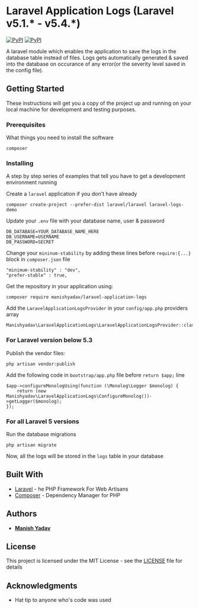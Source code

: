 # Laravel Application Logs (Laravel v5.1.* - v5.4.*)
[![PyPI](https://img.shields.io/badge/status-development-red.svg)]() [![PyPI](https://img.shields.io/badge/laravel-v5.4-green.svg)]()

A laravel module which enables the application to save the logs in the database table instead of files. Logs gets automatically generated & saved into the database 
on occurance of any error(or the severity level saved in the config file).

## Getting Started

These instructions will get you a copy of the project up and running on your local machine for development and testing purposes.

### Prerequisites

What things you need to install the software

```
composer
```

### Installing

A step by step series of examples that tell you have to get a development environment running

Create a `laravel` application if you don't have already
```
composer create-project --prefer-dist laravel/laravel laravel-logs-demo
```

Update your `.env` file with your database name, user & password
```
DB_DATABASE=YOUR_DATABASE_NAME_HERE
DB_USERNAME=USERNAME
DB_PASSWORD=SECRET
```

Change your `mininum-stability` by adding these lines before `require:{...}` block in `composer.json` file
```
"minimum-stability" : "dev",
"prefer-stable" : true,
```

Get the repository in your application using:

```
composer require manishyadav/laravel-application-logs
```

Add the `LaravelApplicationLogsProvider` in your `config/app.php` providers array

```
Manishyadav\LaravelApplicationLogs\LaravelApplicationLogsProvider::class,
```

### For Laravel version below 5.3
Publish the vendor files:
```
php artisan vendor:publish
```

Add the following code in `bootstrap/app.php` file before `return $app;` line
```
$app->configureMonologUsing(function (\Monolog\Logger $monolog) {
	return (new Manishyadav\LaravelApplicationLogs\ConfigureMonolog())->getLogger($monolog);
});
```

### For all Laravel 5 versions 

Run the database migrations

```
php artisan migrate
```

Now, all the logs will be stored in the `logs` table in your database


## Built With

* [Laravel](https://laravel.com/) - he PHP Framework For Web Artisans
* [Composer](https://getcomposer.org/) - Dependency Manager for PHP

## Authors

* [**Manish Yadav**](https://github.com/manishyadav0012)


## License

This project is licensed under the MIT License - see the [LICENSE](LICENSE) file for details

## Acknowledgments

* Hat tip to anyone who's code was used

